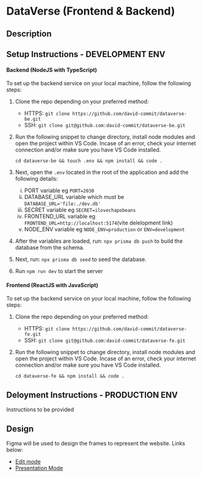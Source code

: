 # DataVerse (Frontend & Backend)

## Description

## Setup Instructions - DEVELOPMENT ENV

#### Backend (NodeJS with TypeScript)

To set up the backend service on your local machine, follow the following steps:

1. Clone the repo depending on your preferred method:
   - HTTPS: `git clone https://github.com/david-commit/dataverse-be.git`
   - SSH: `git clone git@github.com:david-commit/dataverse-be.git`
2. Run the following snippet to change directory, install node modules and open the project within VS Code.
   Incase of an error, check your internet connection and/or make sure you have VS Code installed.

   `cd dataverse-be && touch .env && npm install && code .`

3. Next, open the `.env` located in the root of the application and add the following details:
   <ol type="i">
    <li>PORT variable eg <code>PORT=2030</code></li>
    <li>DATABASE_URL variable which must be <code>DATABASE_URL='file:./dev.db'</code></li>
    <li>SECRET variable eg <code>SECRET=ilovechapobeans</code></li>
    <li>FRONTEND_URL variable eg <code>FRONTEND_URL=http://localhost:5174</code>(vite delelopment link)</li>
    <li>NODE_ENV variable eg <code>NODE_ENV=production</code> or <code>ENV=development</code></li>
   </ol>
4. After the variables are loaded, run: `npx prisma db push` to build the database from the schema.
5. Next, run: `npx prisma db seed` to seed the database.
6. Run `npm run dev` to start the server

#### Frontend (ReactJS with JavaScript)

To set up the backend service on your local machine, follow the following steps:

1. Clone the repo depending on your preferred method:
   - HTTPS: `git clone https://github.com/david-commit/dataverse-fe.git`
   - SSH: `git clone git@github.com:david-commit/dataverse-fe.git`
2. Run the following snippet to change directory, install node modules and open the project within VS Code.
   Incase of an error, check your internet connection and/or make sure you have VS Code installed.

   `cd dataverse-fe && npm install && code .`

## Deloyment Instructions - PRODUCTION ENV

Instructions to be provided

## Design

Figma will be used to design the frames to represent the website. Links below:

- [Edit mode](https://www.figma.com/file/NN2scaWfPt9yefajzQWTXw/DataVerseKE?type=design&node-id=0%3A1&mode=design&t=idrwN6e2rLwwZvLi-1)
- [Presentation Mode](https://www.figma.com/proto/NN2scaWfPt9yefajzQWTXw/DataVerseKE?type=design&node-id=0-1&t=idrwN6e2rLwwZvLi-0&scaling=min-zoom&page-id=0%3A1)
